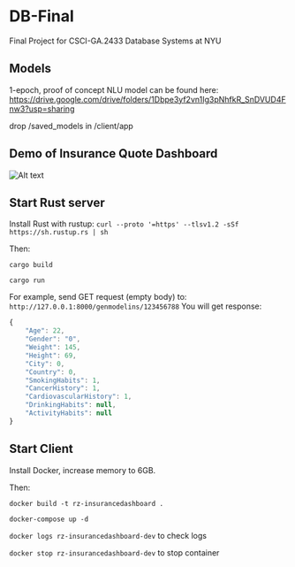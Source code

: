 # DB-Final
Final Project for CSCI-GA.2433 Database Systems at NYU

## Models
1-epoch, proof of concept NLU model can be found here: https://drive.google.com/drive/folders/1Dbpe3yf2vn1Ig3pNhfkR_SnDVUD4Fnw3?usp=sharing

drop /saved_models in /client/app

## Demo of Insurance Quote Dashboard
![Alt text](chat_demo.gif)

## Start Rust server
Install Rust with rustup: ```curl --proto '=https' --tlsv1.2 -sSf https://sh.rustup.rs | sh```

Then:

``` cargo build ```

``` cargo run ```

For example, send GET request (empty body) to:
```http://127.0.0.1:8000/genmodelins/123456788```
You will get response:
```javascript
{
    "Age": 22,
    "Gender": "0",
    "Weight": 145,
    "Height": 69,
    "City": 0,
    "Country": 0,
    "SmokingHabits": 1,
    "CancerHistory": 1,
    "CardiovascularHistory": 1,
    "DrinkingHabits": null,
    "ActivityHabits": null
}
```

## Start Client
Install Docker, increase memory to 6GB.

Then:

``` docker build -t rz-insurancedashboard . ```

``` docker-compose up -d ```

``` docker logs rz-insurancedashboard-dev ``` to check logs

``` docker stop rz-insurancedashboard-dev ``` to stop container
